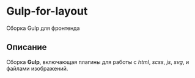 # Gulp-for-layout
Сборка Gulp для фронтенда

## Описание

Сборка **Gulp**, включающая плагины для работы с *html*, *scss*, *js*, *svg*, и файлами изображений.
